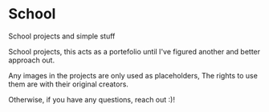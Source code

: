# School
School projects and simple stuff

School projects, this acts as a portefolio until I've figured another and better approach out.

Any images in the projects are only used as placeholders, The rights to use them are with their original creators.


Otherwise, if you have any questions, reach out :)!
